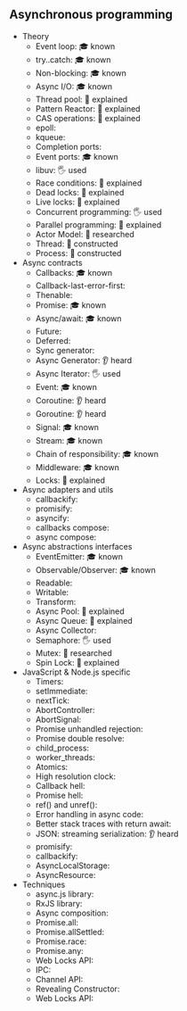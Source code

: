 ## Asynchronous programming

- Theory
  - Event loop: 🎓 known
  - try..catch: 🎓 known
  - Non-blocking: 🎓 known
  - Async I/O: 🎓 known
  - Thread pool: 🙋 explained
  - Pattern Reactor: 🙋 explained
  - CAS operations: 🙋 explained
  - epoll:
  - kqueue:
  - Completion ports:
  - Event ports: 🎓 known
  - libuv: 🖐️ used
  - Race conditions: 🙋 explained
  - Dead locks: 🙋 explained
  - Live locks: 🙋 explained
  - Concurrent programming: 🖐️ used
  - Parallel programming: 🙋 explained
  - Actor Model: 🔬 researched
  - Thread: 🚀 constructed
  - Process: 🚀 constructed
- Async contracts
  - Callbacks: 🎓 known
  - Callback-last-error-first:
  - Thenable:
  - Promise: 🎓 known
  - Async/await: 🎓 known
  - Future:
  - Deferred:
  - Sync generator:
  - Async Generator: 👂 heard
  - Async Iterator: 🖐️ used
  - Event: 🎓 known
  - Coroutine: 👂 heard
  - Goroutine: 👂 heard
  - Signal: 🎓 known
  - Stream: 🎓 known
  - Chain of responsibility: 🎓 known
  - Middleware: 🎓 known
  - Locks: 🙋 explained
- Async adapters and utils
  - callbackify:
  - promisify:
  - asyncify:
  - callbacks compose:
  - async compose:
- Async abstractions interfaces
  - EventEmitter: 🎓 known
  - Observable/Observer: 🎓 known
  - Readable:
  - Writable:
  - Transform:
  - Async Pool: 🙋 explained
  - Async Queue: 🙋 explained
  - Async Collector:
  - Semaphore: 🖐️ used
  - Mutex: 🔬 researched
  - Spin Lock: 🙋 explained
- JavaScript & Node.js specific
  - Timers:
  - setImmediate:
  - nextTick:
  - AbortController:
  - AbortSignal:
  - Promise unhandled rejection:
  - Promise double resolve:
  - child_process:
  - worker_threads:
  - Atomics:
  - High resolution clock:
  - Callback hell:
  - Promise hell:
  - ref() and unref():
  - Error handling in async code:
  - Better stack traces with return await:
  - JSON: streaming serialization: 👂 heard
  - promisify:
  - callbackify:
  - AsyncLocalStorage:
  - AsyncResource:
- Techniques
  - async.js library:
  - RxJS library:
  - Async composition:
  - Promise.all:
  - Promise.allSettled:
  - Promise.race:
  - Promise.any:
  - Web Locks API:
  - IPC:
  - Channel API:
  - Revealing Constructor:
  - Web Locks API: